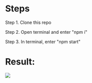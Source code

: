 <h1>Steps</h1>

<p> Step 1. Clone this repo</p>
<p>Step 2. Open terminal and enter "npm i"</p> 
<p>Step 3. In terminal, enter "npm start"</p>

<h1>Result:</h1> 

<a target="_target" href="https://tonyqiu.ca/"><img src="https://cdn.discordapp.com/attachments/715319623637270638/1145011575921582160/image.png"/></a> 
  
